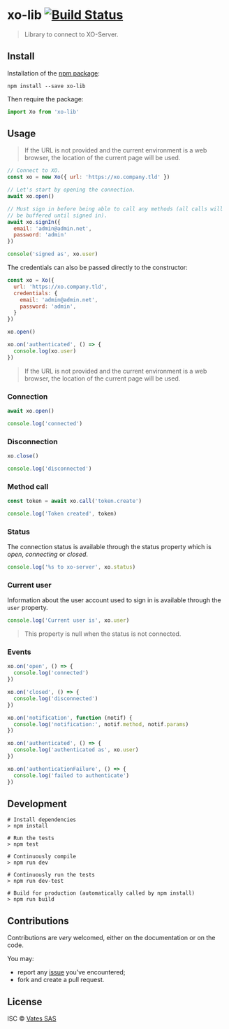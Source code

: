 # xo-lib [![Build Status](https://travis-ci.org/vatesfr/xen-orchestra.png?branch=master)](https://travis-ci.org/vatesfr/xen-orchestra)

> Library to connect to XO-Server.

## Install

Installation of the [npm package](https://npmjs.org/package/xo-lib):

```
npm install --save xo-lib
```

Then require the package:

```javascript
import Xo from 'xo-lib'
```

## Usage

> If the URL is not provided and the current environment is a web
> browser, the location of the current page will be used.

```javascript
// Connect to XO.
const xo = new Xo({ url: 'https://xo.company.tld' })

// Let's start by opening the connection.
await xo.open()

// Must sign in before being able to call any methods (all calls will
// be buffered until signed in).
await xo.signIn({
  email: 'admin@admin.net',
  password: 'admin'
})

console('signed as', xo.user)
```

The credentials can also be passed directly to the constructor:

```javascript
const xo = Xo({
  url: 'https://xo.company.tld',
  credentials: {
    email: 'admin@admin.net',
    password: 'admin',
  }
})

xo.open()

xo.on('authenticated', () => {
  console.log(xo.user)
})
```

> If the URL is not provided and the current environment is a web
> browser, the location of the current page will be used.

### Connection

```javascript
await xo.open()

console.log('connected')
```

### Disconnection

```javascript
xo.close()

console.log('disconnected')
```

### Method call

```javascript
const token = await xo.call('token.create')

console.log('Token created', token)
```

### Status

The connection status is available through the status property which
is *open*, *connecting* or *closed*.

```javascript
console.log('%s to xo-server', xo.status)
```

### Current user

Information about the user account used to sign in is available
through the `user` property.

```javascript
console.log('Current user is', xo.user)
```

> This property is null when the status is not connected.

### Events

```javascript
xo.on('open', () => {
  console.log('connected')
})
```

```javascript
xo.on('closed', () => {
  console.log('disconnected')
})
```

```javascript
xo.on('notification', function (notif) {
  console.log('notification:', notif.method, notif.params)
})
```

```javascript
xo.on('authenticated', () => {
  console.log('authenticated as', xo.user)
})

xo.on('authenticationFailure', () => {
  console.log('failed to authenticate')
})
```

## Development

```
# Install dependencies
> npm install

# Run the tests
> npm test

# Continuously compile
> npm run dev

# Continuously run the tests
> npm run dev-test

# Build for production (automatically called by npm install)
> npm run build
```

## Contributions

Contributions are *very* welcomed, either on the documentation or on
the code.

You may:

- report any [issue](https://github.com/vatesfr/xo-web/issues)
  you've encountered;
- fork and create a pull request.

## License

ISC © [Vates SAS](http://vates.fr)
